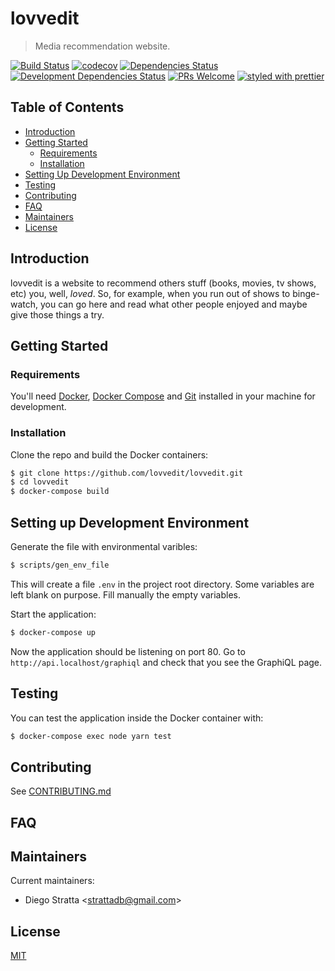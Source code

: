 # lovvedit

> Media recommendation website.

[![Build Status](https://travis-ci.org/lovvedit/lovvedit.svg?branch=master)](https://travis-ci.org/lovvedit/lovvedit)
[![codecov](https://codecov.io/gh/lovvedit/lovvedit/branch/master/graph/badge.svg)](https://codecov.io/gh/lovvedit/lovvedit)
[![Dependencies Status](https://david-dm.org/lovvedit/lovvedit.svg)](https://david-dm.org/lovvedit/lovvedit)
[![Development Dependencies Status](https://david-dm.org/lovvedit/lovvedit/dev-status.svg)](https://david-dm.org/lovvedit/lovvedit?type=dev)
[![PRs Welcome](https://img.shields.io/badge/PRs-welcome-brightgreen.svg)](CONTRIBUTING.md)
[![styled with prettier](https://img.shields.io/badge/styled_with-prettier-ff69b4.svg)](https://github.com/prettier/prettier)

## Table of Contents

* [Introduction](#introduction)
* [Getting Started](#getting-started)
  * [Requirements](#requirements)
  * [Installation](#installation)
* [Setting Up Development Environment](#setting-up-development-environment)
* [Testing](#testing)
* [Contributing](#contributing)
* [FAQ](#faq)
* [Maintainers](#maintainers)
* [License](#license)

## Introduction

lovvedit is a website to recommend others stuff (books, movies, tv shows, etc) you, well, *loved*.
So, for example, when you run out of shows to binge-watch, you can go here and read what other
people enjoyed and maybe give those things a try.

## Getting Started

### Requirements

You'll need [Docker](https://docs.docker.com/engine/installation/),
[Docker Compose](https://docs.docker.com/compose/install/)
and [Git](https://git-scm.com/) installed in your
machine for development.

### Installation

Clone the repo and build the Docker containers:

```bash
$ git clone https://github.com/lovvedit/lovvedit.git
$ cd lovvedit
$ docker-compose build
```

## Setting up Development Environment

Generate the file with environmental varibles:

```bash
$ scripts/gen_env_file
```

This will create a file `.env` in the project root directory.
Some variables are left blank on purpose. Fill manually the empty variables.

Start the application:

```bash
$ docker-compose up
```

Now the application should be listening on port 80.
Go to `http://api.localhost/graphiql` and check that you see the GraphiQL page.

## Testing

You can test the application inside the Docker container with:

```bash
$ docker-compose exec node yarn test
```

## Contributing

See [CONTRIBUTING.md](CONTRIBUTING.md)

## FAQ

## Maintainers

Current maintainers:

* Diego Stratta <[strattadb@gmail.com](mailto:strattadb@gmail.com)>

## License

[MIT](https://opensource.org/licenses/MIT)
